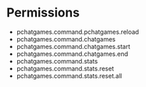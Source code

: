 # Permissions

* pchatgames.command.pchatgames.reload
* pchatgames.command.chatgames
* pchatgames.command.chatgames.start
* pchatgames.command.chatgames.end
* pchatgames.command.stats
* pchatgames.command.stats.reset
* pchatgames.command.stats.reset.all
